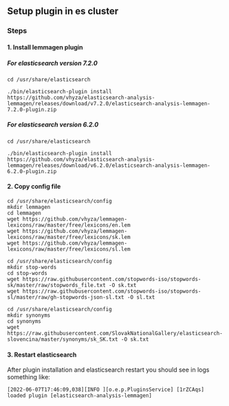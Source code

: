 ## Setup plugin in es cluster

### Steps

#### 1. Install lemmagen plugin

##### For elasticsearch version 7.2.0
```
cd /usr/share/elasticsearch

./bin/elasticsearch-plugin install https://github.com/vhyza/elasticsearch-analysis-lemmagen/releases/download/v7.2.0/elasticsearch-analysis-lemmagen-7.2.0-plugin.zip
```
##### For elasticsearch version 6.2.0
```
cd /usr/share/elasticsearch

./bin/elasticsearch-plugin install https://github.com/vhyza/elasticsearch-analysis-lemmagen/releases/download/v6.2.0/elasticsearch-analysis-lemmagen-6.2.0-plugin.zip
```

#### 2. Copy config file
```
cd /usr/share/elasticsearch/config
mkdir lemmagen
cd lemmagen
wget https://github.com/vhyza/lemmagen-lexicons/raw/master/free/lexicons/en.lem
wget https://github.com/vhyza/lemmagen-lexicons/raw/master/free/lexicons/sk.lem
wget https://github.com/vhyza/lemmagen-lexicons/raw/master/free/lexicons/sl.lem

cd /usr/share/elasticsearch/config
mkdir stop-words
cd stop-words
wget https://raw.githubusercontent.com/stopwords-iso/stopwords-sk/master/raw/stopwords_file.txt -O sk.txt
wget https://raw.githubusercontent.com/stopwords-iso/stopwords-sl/master/raw/gh-stopwords-json-sl.txt -O sl.txt

cd /usr/share/elasticsearch/config
mkdir synonyms
cd synonyms
wget https://raw.githubusercontent.com/SlovakNationalGallery/elasticsearch-slovencina/master/synonyms/sk_SK.txt -O sk.txt
```

#### 3. Restart elasticsearch
After plugin installation and elasticsearch restart you should see in logs something like:
```
[2022-06-07T17:46:09,038][INFO ][o.e.p.PluginsService] [1rZCAqs] loaded plugin [elasticsearch-analysis-lemmagen]
```
